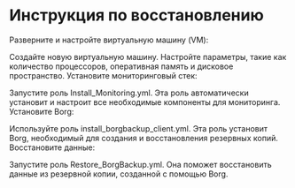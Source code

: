 # Инструкция по восстановлению
Разверните и настройте виртуальную машину (VM):

Создайте новую виртуальную машину.
Настройте параметры, такие как количество процессоров, оперативная память и дисковое пространство.
Установите мониторинговый стек:

Запустите роль Install_Monitoring.yml. Эта роль автоматически установит и настроит все необходимые компоненты для мониторинга.
Установите Borg:

Используйте роль install_borgbackup_client.yml. Эта роль установит Borg, необходимый для создания и восстановления резервных копий.
Восстановите данные:

Запустите роль Restore_BorgBackup.yml. Она поможет восстановить данные из резервной копии, созданной с помощью Borg.
   
